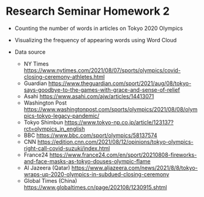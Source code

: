 # Research Seminar Homework 2

- Counting the number of words in articles on Tokyo 2020 Olympics
- Visualizing the frequency of appearing words using Word Cloud

- Data source
  - NY Times https://www.nytimes.com/2021/08/07/sports/olympics/covid-closing-ceremony-athletes.html
  - Guardian https://www.theguardian.com/sport/2021/aug/08/tokyo-says-goodbye-to-the-games-with-grace-and-sense-of-relief
  - Asahi https://www.asahi.com/ajw/articles/14413071
  - Washington Post https://www.washingtonpost.com/sports/olympics/2021/08/08/olympics-tokyo-legacy-pandemic/
  - Tokyo Shimbun https://www.tokyo-np.co.jp/article/123137?rct=olympics_in_english
  - BBC https://www.bbc.com/sport/olympics/58137574
  - CNN https://edition.cnn.com/2021/08/12/opinions/tokyo-olympics-right-call-covid-suzuki/index.html
  - France24 https://www.france24.com/en/sport/20210808-fireworks-and-face-masks-as-tokyo-douses-olympic-flame
  - Al Jazeera (Qatar) https://www.aljazeera.com/news/2021/8/8/tokyo-wraps-up-2020-olympics-in-subdued-closing-ceremony
  - Global Times (China) https://www.globaltimes.cn/page/202108/1230915.shtml
